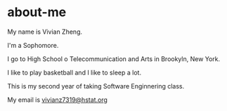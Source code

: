 # about-me
My name is Vivian  Zheng. 

I'm a Sophomore.

I go to High School o Telecommunication and Arts in Brookyln, New York.

I like to play basketball and I like to sleep a lot. 

This is my second year of taking Software Enginnering class.

My email is vivianz7319@hstat.org

